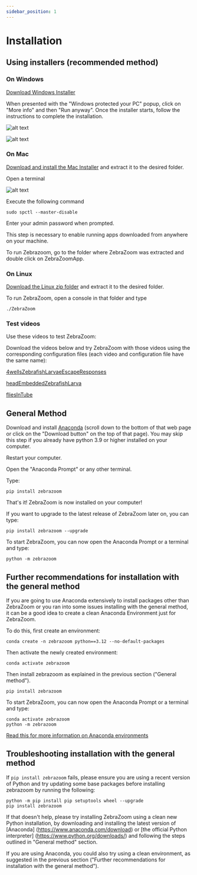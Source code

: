 ```yaml
---
sidebar_position: 1
---
```


# Installation

## Using installers (recommended method)

### On Windows

[Download Windows Installer](https://github.com/oliviermirat/ZebraZoom/releases/latest/download/ZebraZoom-Windows.exe)

When presented with the "Windows protected your PC" popup, click on "More info" and then "Run anyway". Once the installer starts, follow the instructions to complete the installation.

![alt text](https://zebrazoom.org/img/windowsProtected1.png)

![alt text](https://zebrazoom.org/img/windowsProtected2.png)

### On Mac

[Download and install the Mac Installer](https://github.com/oliviermirat/ZebraZoom/releases/latest/download/ZebraZoom-macOS.zip) and extract it to the desired folder.
                
Open a terminal

![alt text](https://zebrazoom.org/img/anacondaMac.png)

Execute the following command

```
sudo spctl --master-disable
```

Enter your admin password when prompted.

This step is necessary to enable running apps downloaded from anywhere on your machine.
                
To run Zebrazoom, go to the folder where ZebraZoom was extracted and double click on ZebraZoomApp.

### On Linux

[Download the Linux zip folder](https://github.com/oliviermirat/ZebraZoom/releases/latest/download/ZebraZoom-Linux.zip) and extract it to the desired folder. 

To run ZebraZoom, open a console in that folder and type 

```
./ZebraZoom
```             

### Test videos

Use these videos to test ZebraZoom:

Download the videos below and try ZebraZoom with those videos using the corresponding configuration files (each video and configuration file have the same name):

[4wellsZebrafishLarvaeEscapeResponses](https://drive.google.com/open?id=1y00yli9XbcJlzFSbJgnVAM9yDvCWNCb2)

[headEmbeddedZebrafishLarva](https://drive.google.com/open?id=1ERVQZvTzBD69jUEjBOTA9BvH4gOdwC7N)

[fliesInTube](https://drive.google.com/open?id=1idVATQhIz7eryw3jAE7wTdMS3ccaTIN5)


## General Method

Download and install [Anaconda](https://www.anaconda.com/products/individual) (scroll down to the bottom of that web page or click on the "Download button" on the top of that page). You may skip this step if you already have python 3.9 or higher installed on your computer.

Restart your computer.

Open the "Anaconda Prompt" or any other terminal.

Type:

```
pip install zebrazoom
```

That's it! ZebraZoom is now installed on your computer!

If you want to upgrade to the latest release of ZebraZoom later on, you can type:

```
pip install zebrazoom --upgrade
```

To start ZebraZoom, you can now open the Anaconda Prompt or a terminal and type:

```
python -m zebrazoom
```

## Further recommendations for installation with the general method

If you are going to use Anaconda extensively to install packages other than ZebraZoom or you ran into some issues installing with the general method, it can be a good idea to create a clean Anaconda Environment just for ZebraZoom.

To do this, first create an environment:

```
conda create -n zebrazoom python==3.12 --no-default-packages
```

Then activate the newly created environment:

```
conda activate zebrazoom
```

Then install zebrazoom as explained in the previous section ("General method").

```
pip install zebrazoom
```

To start ZebraZoom, you can now open the Anaconda Prompt or a terminal and type:

```
conda activate zebrazoom
python -m zebrazoom
```

[Read this for more information on Anaconda environments](https://docs.conda.io/projects/conda/en/latest/user-guide/tasks/manage-environments.html)


## Troubleshooting installation with the general method

If `pip install zebrazoom` fails, please ensure you are using a recent version of Python and try updating some base packages before installing zebrazoom by running the following:

```
python -m pip install pip setuptools wheel --upgrade
pip install zebrazoom
```

If that doesn't help, please try installing ZebraZoom using a clean new Python installation, by downloading and installing the latest version of [Anaconda] (https://www.anaconda.com/download) or [the official Python interpreter] (https://www.python.org/downloads/) and following the steps outlined in "General method" section.

If you are using Anaconda, you could also try using a clean environment, as suggested in the previous section ("Further recommendations for installation with the general method").